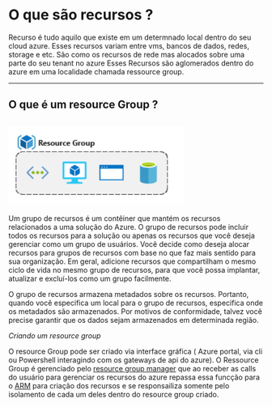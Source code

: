 # O que são recursos ?

Recurso é tudo aquilo que existe em um determnado local dentro do seu cloud azure. 
Esses recursos variam entre vms, bancos de dados, redes, storage e etc. São como os recursos de rede mas alocados sobre uma parte do seu tenant no azure
Esses Recursos são aglomerados dentro do azure em uma localidade chamada ressource group.

----

## O que é um resource Group ?

![Resource Group](img/image-32.png)
</br>
----

Um grupo de recursos é um contêiner que mantém os recursos relacionados a uma solução do Azure. O grupo de recursos pode incluir todos os recursos para a solução ou apenas os recursos que você deseja gerenciar como um grupo de usuários. 
Você decide como deseja alocar recursos para grupos de recursos com base no que faz mais sentido para sua organização. 
Em geral, adicione recursos que compartilham o mesmo ciclo de vida no mesmo grupo de recursos, para que você possa implantar, atualizar e excluí-los como um grupo facilmente.

O grupo de recursos armazena metadados sobre os recursos. 
Portanto, quando você especifica um local para o grupo de recursos, especifica onde os metadados são armazenados. Por motivos de conformidade, talvez você precise garantir que os dados sejam armazenados em determinada região.

*Criando um resource group*

O resource Group pode ser criado via interface gráfica ( Azure portal, via cli ou Powershell interagindo com os gateways de api do azure).
O Ressource Group é gerenciado pelo [resource group manager](https://docs.microsoft.com/en-us/azure/azure-resource-manager/management/overview) que ao receber as calls do usuário para gerenciar os recursos do azure repassa essa funcção para o [ARM](https://www.google.com/search?client=firefox-b-d&q=azure+arm) para criação dos recursos e se responsailiza somente pelo isolamento de cada um deles dentro do resource group criado.
